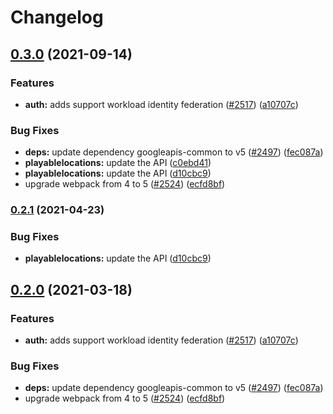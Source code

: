 # Changelog

## [0.3.0](https://www.github.com/googleapis/google-api-nodejs-client/compare/playablelocations-v0.2.1...playablelocations-v0.3.0) (2021-09-14)


### Features

* **auth:** adds support workload identity federation ([#2517](https://www.github.com/googleapis/google-api-nodejs-client/issues/2517)) ([a10707c](https://www.github.com/googleapis/google-api-nodejs-client/commit/a10707c477759e7c9ef6360a2fe800856fb600c1))


### Bug Fixes

* **deps:** update dependency googleapis-common to v5 ([#2497](https://www.github.com/googleapis/google-api-nodejs-client/issues/2497)) ([fec087a](https://www.github.com/googleapis/google-api-nodejs-client/commit/fec087abcf3d994dd41c3ffa0a0c12b1f9f09dae))
* **playablelocations:** update the API ([c0ebd41](https://www.github.com/googleapis/google-api-nodejs-client/commit/c0ebd4163b6b5602f0f6950eed70cdd1876524e1))
* **playablelocations:** update the API ([d10cbc9](https://www.github.com/googleapis/google-api-nodejs-client/commit/d10cbc933a57221ef18e8848a08f382fc266f1f2))
* upgrade webpack from 4 to 5  ([#2524](https://www.github.com/googleapis/google-api-nodejs-client/issues/2524)) ([ecfd8bf](https://www.github.com/googleapis/google-api-nodejs-client/commit/ecfd8bfcd06e1beabff7ec9a8c4000222379eb8d))

### [0.2.1](https://www.github.com/googleapis/google-api-nodejs-client/compare/playablelocations-v0.2.0...playablelocations-v0.2.1) (2021-04-23)


### Bug Fixes

* **playablelocations:** update the API ([d10cbc9](https://www.github.com/googleapis/google-api-nodejs-client/commit/d10cbc933a57221ef18e8848a08f382fc266f1f2))

## [0.2.0](https://www.github.com/googleapis/google-api-nodejs-client/compare/playablelocations-v0.1.0...playablelocations-v0.2.0) (2021-03-18)


### Features

* **auth:** adds support workload identity federation ([#2517](https://www.github.com/googleapis/google-api-nodejs-client/issues/2517)) ([a10707c](https://www.github.com/googleapis/google-api-nodejs-client/commit/a10707c477759e7c9ef6360a2fe800856fb600c1))


### Bug Fixes

* **deps:** update dependency googleapis-common to v5 ([#2497](https://www.github.com/googleapis/google-api-nodejs-client/issues/2497)) ([fec087a](https://www.github.com/googleapis/google-api-nodejs-client/commit/fec087abcf3d994dd41c3ffa0a0c12b1f9f09dae))
* upgrade webpack from 4 to 5  ([#2524](https://www.github.com/googleapis/google-api-nodejs-client/issues/2524)) ([ecfd8bf](https://www.github.com/googleapis/google-api-nodejs-client/commit/ecfd8bfcd06e1beabff7ec9a8c4000222379eb8d))
